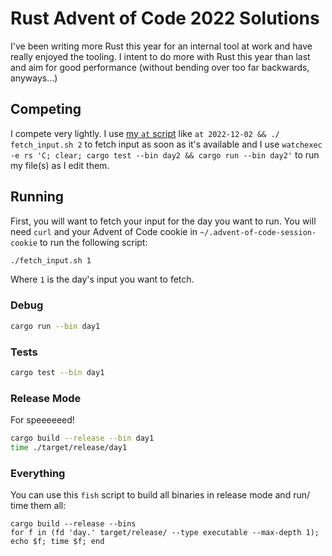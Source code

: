 # Rust Advent of Code 2022 Solutions

I've been writing more Rust this year for an internal tool at work and have
really enjoyed the tooling. I intent to do more with Rust this year than
last and aim for good performance (without bending over too far backwards,
anyways...)

## Competing

I compete very lightly. I use [my `at` script][at] like `at 2022-12-02 && ./
fetch_input.sh 2` to fetch input as soon as it's available and I use `watchexec
-e rs 'C; clear; cargo test --bin day2 && cargo run --bin day2'` to run my
file(s) as I edit them.

## Running

First, you will want to fetch your input for the day you want to run. You will
need `curl` and your Advent of Code cookie in `~/.advent-of-code-session-cookie`
to run the following script:

```bash
./fetch_input.sh 1
```

Where `1` is the day's input you want to fetch.

### Debug

```bash
cargo run --bin day1
```

### Tests

```bash
cargo test --bin day1
```

### Release Mode

For speeeeeed!

```bash
cargo build --release --bin day1
time ./target/release/day1
```

### Everything

You can use this `fish` script to build all binaries in release mode and run/
time them all:

```fish
cargo build --release --bins
for f in (fd 'day.' target/release/ --type executable --max-depth 1); echo $f; time $f; end
```

[at]: https://git.lyte.dev/lytedev/dotfiles/src/branch/master/common/bin/at
